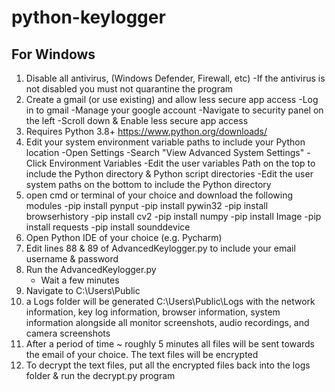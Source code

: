# python-keylogger

For Windows
-----------------
1. Disable all antivirus, (Windows Defender, Firewall, etc)
   -If the antivirus is not disabled you must not quarantine the program
2. Create a gmail (or use existing) and allow less secure app access
   -Log in to gmail
   -Manage your google account
   -Navigate to security panel on the left
   -Scroll down & Enable less secure app access
3. Requires Python 3.8+
https://www.python.org/downloads/
4. Edit your system environment variable paths to include your Python location
  -Open Settings
     -Search "View Advanced System Settings"
        -Click Environment Variables
            -Edit the user variables Path on the top to include the Python directory & Python script directories
            -Edit the user system paths on the bottom to include the Python directory
5. open cmd or terminal of your choice and download the following modules
   -pip install pynput
   -pip install pywin32
   -pip install browserhistory
   -pip install cv2
   -pip install numpy
   -pip install Image
   -pip install requests
   -pip install sounddevice
6. Open Python IDE of your choice (e.g. Pycharm)
7. Edit lines 88 & 89 of AdvancedKeylogger.py to include your email username & password
8. Run the AdvancedKeylogger.py
   - Wait a few minutes
9. Navigate to C:\Users\Public
10. a Logs folder will be generated C:\Users\Public\Logs with the network information, key log information, browser information, system information alongside all monitor screenshots, audio recordings, and camera screenshots
11. After a period of time ~ roughly 5 minutes all files will be sent towards the email of your choice. The text files will be encrypted
12. To decrypt the text files, put all the encrypted files back into the logs folder & run the decrypt.py program
  
